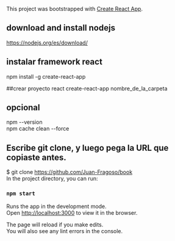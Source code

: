 This project was bootstrapped with [Create React App](https://github.com/facebook/create-react-app).
## download and install nodejs
https://nodejs.org/es/download/

## instalar framework react
npm install -g create-react-app

##crear proyecto react
create-react-app nombre_de_la_carpeta

## opcional 
npm --version<br />
npm cache clean --force

## Escribe git clone, y luego pega la URL que copiaste antes.<br />
$ git clone  https://github.com/Juan-Fragoso/book <br />
In the project directory, you can run:

### `npm start`

Runs the app in the development mode.<br />
Open [http://localhost:3000](http://localhost:3000) to view it in the browser.

The page will reload if you make edits.<br />
You will also see any lint errors in the console.


